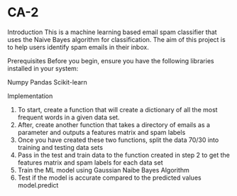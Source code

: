 # CA-2

Introduction
This is a machine learning based email spam classifier that uses the Naive Bayes algorithm for classification. The aim of this project is to help users identify spam emails in their inbox.

Prerequisites
Before you begin, ensure you have the following libraries installed in your system:

Numpy
Pandas
Scikit-learn

Implementation
1) To start, create a function that will create a dictionary of all the most frequent words in a given data set. 
2) After, create another function that takes a directory of emails as a parameter and outputs a features matrix and spam labels
3) Once you have created these two functions, split the data 70/30 into training and testing data sets
4) Pass in the test and train data to the function created in step 2 to get the features matrix and spam labels for each data set
5) Train the ML model using Gaussian Naibe Bayes Algorithm
6) Test if the model is accurate compared to the predicted values model.predict
